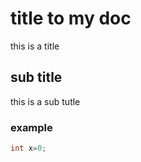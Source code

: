# title to my doc
this is a title

## sub title
this is a sub tutle
### example
```cpp
int x=0;
```
